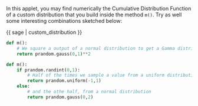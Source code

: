 In this applet, you may find numerically the Cumulative Distribution Function of a custom distribution that you build inside the method `m()`. Try as well some interesting combinations sketched below: 

{{ sage | custom_distribution }}

```python
def m():
    # We square a output of a normal distribution to get a Gamma distribution
    return prandom.gauss(0,1)**2
```

```python
def m():
    if prandom.randint(0,1):
        # Half of the times we sample a value from a uniform distribution
        return prandom.uniform(-1,1)
    else:
        # and the othe half, from a normal distribution
        return prandom.gauss(0,2)
```